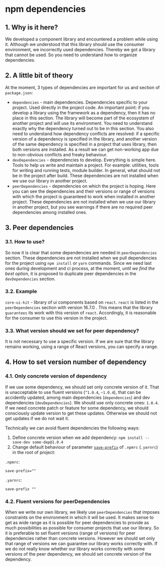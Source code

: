 # npm dependencies

## 1. Why is it here?

We developed a component library and encountered a problem while using it. Although we understood that this library
should use the consumer environment, we incorrectly used dependencies. Thereby we got a library that cannot be used.
So you need to understand how to organize dependencies.

## 2. A little bit of theory

At the moment, 3 types of dependencies are important for us and section of `package.json`:

* `dependencies` - main dependencies.  Dependencies specific to your project. Used directly 
in the project code. An important point: if you develop a library using the framework as a dependency, then it has
no place in this section. The library will become part of the ecosystem of another project and will use
its environment. You need to understand exactly why the dependency turned out to be in this section.  You also need
to understand how dependency conflicts are resolved: if a specific version of a dependency is specified in
the library, and another version of the same dependency is specified in a project that uses library, 
then both versions are installed. As a result we can get non-working app due to non-obvious conflicts and freaky
behaviour.
* `devDependencies` - dependencies to develop. Everything is simple here. Tools to help us write
and maintain a project. For example: utilities, tools for writing and running tests, module builder. 
In general, what should not be in the project after build. These dependencies are not installed 
when we use our library in another project.
* `peerDependencies` - dependencies on which the project is hoping. Here you can see the
dependencies and their versions or range of versions with which the project is guaranteed to work 
when installed in another project. These dependencies are not installed when we use our library 
in another project, but you see warnings if there are no required peer dependencies among 
installed ones.

## 3. Peer dependencies

### 3.1. How to use?

So now it is clear that some dependencies are needed in `peerDependencies` section. 
These dependencies are not installed when we pull dependencies for the project using 
`npm install` or `yarn` commands. Since we need last ones during development and ci process, 
at the moment, *until we find the best option*, it is proposed to duplicate peer dependencies 
in the `devDependencies` section.

### 3.2. Example

`core-ui-kit` - library of ui components based on `react`.  `react` is listed in the `peerDependencies` section with
version 16.7.0 . This means that the library `guarantees` its work with this version of `react`.  Accordingly, it is
reasonable for the consumer to use this version in the project.

### 3.3. What version should we set for peer dependency?

It is not necessary to use a specific version. If we are sure that the library remains working, using
a range of React versions, you can specify a range.

## 4. How to set version number of dependency

### 4.1. Only concrete version of dependency

If we use some dependency, we should set only concrete version of it. That is unacceptable to use
fluent versions (`^1.0.4`, `~1.0.4`), that can be accidently updated, among main dependencies (`dependencies`) 
and dev dependencies (`devDependencies`). We should use only concrete ones: `1.0.4`. If we need 
concrete patch or feature for some dependency, we should consciously update version to get these updates.
Otherwise we should not get updates if we do not wait it.

Technically we can avoid fluent dependencies the following ways:

1. Define concrete version when we add dependency: `npm install --save-dev some-dep@1.0.4`
2. Change default behaviour of parameter [`save-prefix`](https://docs.npmjs.com/misc/config#save-prefix) 
of `.npmrc` (`.yarnrc`) in the root of project:
 
`.npmrc`:

```
save-prefix=""
```

`.yarnrc`:

```
save-prefix ""
```

### 4.2. Fluent versions for peerDependencies

When we write our own library, we likely use `peerDependencies` that imposes constraints on the
environment in which it will be used. It makes sense to get as wide range as it is possible for
peer dependencies to provide as much possibilities as possible for consumer projects that use
our library. So it is preferable to set fluent versions (range of versions) for peer dependencies
rather than concrete versions. However we should set only that range of versions we can guarantee
our library works correctly with. If we do not really know whether our library works correctly
with some versions of the peer dependency, we should set concrete version of the dependency.
